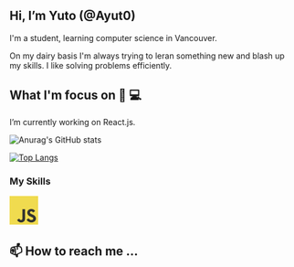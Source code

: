 ## Hi, I’m Yuto (@Ayut0)
  I'm a student, learning computer science in Vancouver.
  
  On my dairy basis I'm always trying to leran something new and blash up my skills.
  I like solving problems efficiently.
  
 
## What I'm focus on 👀 💻
  I’m currently working on React.js.

![Anurag's GitHub stats](https://github-readme-stats.vercel.app/api?username=Ayut0&show_icons=true&theme=merko)

[![Top Langs](https://github-readme-stats.vercel.app/api/top-langs/?username=Ayut0&layout=compact)](https://github.com/anuraghazra/github-readme-stats)

### My Skills
<img src="/javascript.png" alt="drawing" width="50"/>

## 📫 How to reach me ...



<!---
Ayut0/Ayut0 is a ✨ special ✨ repository because its `README.md` (this file) appears on your GitHub profile.
You can click the Preview link to take a look at your changes.
--->

